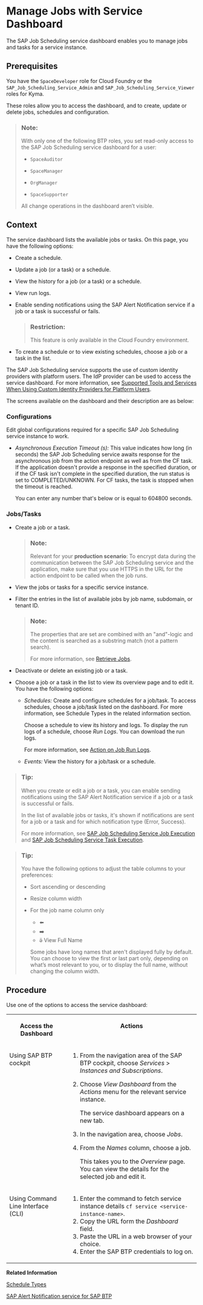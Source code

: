 <!-- loio132fd06caa75451caab9aad00fd0bc1b -->

<link rel="stylesheet" type="text/css" href="../css/sap-icons.css"/>

# Manage Jobs with Service Dashboard

The SAP Job Scheduling service dashboard enables you to manage jobs and tasks for a service instance.



<a name="loio132fd06caa75451caab9aad00fd0bc1b__prereq_wbc_hfm_d4b"/>

## Prerequisites

You have the `SpaceDeveloper` role for Cloud Foundry or the `SAP_Job_Scheduling_Service_Admin` and `SAP_Job_Scheduling_Service_Viewer` roles for Kyma.

These roles allow you to access the dashboard, and to create, update or delete jobs, schedules and configuration.

> ### Note:  
> With only one of the following BTP roles, you set read-only access to the SAP Job Scheduling service dashboard for a user:
> 
> -   `SpaceAuditor`
> 
> -   `SpaceManager`
> 
> -   `OrgManager`
> 
> -   `SpaceSupporter`
> 
> 
> All change operations in the dashboard aren’t visible.



## Context

The service dashboard lists the available jobs or tasks. On this page, you have the following options:

-   Create a schedule.
-   Update a job \(or a task\) or a schedule.
-   View the history for a job \(or a task\) or a schedule.
-   View run logs.
-   Enable sending notifications using the SAP Alert Notification service if a job or a task is successful or fails.

    > ### Restriction:  
    > This feature is only available in the Cloud Foundry environment.

-   To create a schedule or to view existing schedules, choose a job or a task in the list.

The SAP Job Scheduling service supports the use of custom identity providers with platform users. The IdP provider can be used to access the service dashboard. For more information, see [Supported Tools and Services When Using Custom Identity Providers for Platform Users](https://help.sap.com/viewer/65de2977205c403bbc107264b8eccf4b/Cloud/en-US/94ef5154e384408796c035a82b043f82.html).

The screens available on the dashboard and their description are as below:



### Configurations

Edit global configurations required for a specific SAP Job Scheduling service instance to work.

-   *Asynchronous Execution Timeout \(s\):* This value indicates how long \(in seconds\) the SAP Job Scheduling service awaits response for the asynchronous job from the action endpoint as well as from the CF task. If the application doesn't provide a response in the specified duration, or if the CF task isn't complete in the specified duration, the run status is set to COMPLETED/UNKNOWN. For CF tasks, the task is stopped when the timeout is reached.

    You can enter any number that's below or is equal to 604800 seconds.




### Jobs/Tasks

-   Create a job or a task.

    > ### Note:  
    > Relevant for your **production scenario**: To encrypt data during the communication between the SAP Job Scheduling service and the application, make sure that you use HTTPS in the URL for the action endpoint to be called when the job runs.

-   View the jobs or tasks for a specific service instance.

-   Filter the entries in the list of available jobs by job name, subdomain, or tenant ID.

    > ### Note:  
    > The properties that are set are combined with an "and"-logic and the content is searched as a substring match \(not a pattern search\).
    > 
    > For more information, see [Retrieve Jobs](retrieve-jobs-b4d3719.md).

-   Deactivate or delete an existing job or a task.

-   Choose a job or a task in the list to view its overview page and to edit it. You have the following options:

    -   *Schedules:* Create and configure schedules for a job/task. To access schedules, choose a job/task listed on the dashboard. For more information, see Schedule Types in the related information section.

        Choose a schedule to view its history and logs. To display the run logs of a schedule, choose *Run Logs*. You can download the run logs.

        For more information, see [Action on Job Run Logs](https://help.sap.com/docs/JOB_SCHEDULER/07b57c2f4b944bcd8470d024723a1631/d09664b7ae9d453e8b8a3a6e09449916.html?version=Cloud#action-on-job-run-logs).

    -   *Events:* View the history for a job/task or a schedule.



> ### Tip:  
> When you create or edit a job or a task, you can enable sending notifications using the SAP Alert Notification service if a job or a task is successful or fails.
> 
> In the list of available jobs or tasks, it's shown if notifications are sent for a job or a task and for which notification type \(Error, Success\).
> 
> For more information, see [SAP Job Scheduling Service Job Execution](https://help.sap.com/docs/alert-notification/sap-alert-notification-for-sap-btp/jobscheduler-job-execution?version=Cloud) and [SAP Job Scheduling Service Task Execution](https://help.sap.com/docs/alert-notification/sap-alert-notification-for-sap-btp/jobscheduler-task-execution?version=Cloud).

> ### Tip:  
> You have the following options to adjust the table columns to your preferences:
> 
> -   Sort ascending or descending
> -   Resize column width
> -   For the job name column only
> 
>     -   :arrow_left:
>     -   :arrow_right:
>     -   <span class="SAP-icons-V5"></span> View Full Name
> 
>     Some jobs have long names that aren't displayed fully by default. You can choose to view the first or last part only, depending on what’s most relevant to you, or to display the full name, without changing the column width.



## Procedure

Use one of the options to access the service dashboard:


<table>
<tr>
<th valign="top">

Access the Dashboard

</th>
<th valign="top">

Actions

</th>
</tr>
<tr>
<td valign="top">

Using SAP BTP cockpit

</td>
<td valign="top">

1.  From the navigation area of the SAP BTP cockpit, choose *Services* \> *Instances and Subscriptions*.
2.  Choose *View Dashboard* from the *Actions* menu for the relevant service instance.

    The service dashboard appears on a new tab.

3.  In the navigation area, choose *Jobs*.
4.  From the *Names* column, choose a job.

    This takes you to the *Overview* page. You can view the details for the selected job and edit it.




</td>
</tr>
<tr>
<td valign="top">

Using Command Line Interface \(CLI\)

</td>
<td valign="top">

1.  Enter the command to fetch service instance details `cf service <service-instance-name>`.
2.  Copy the URL form the *Dashboard* field.
3.  Paste the URL in a web browser of your choice.
4.  Enter the SAP BTP credentials to log on.



</td>
</tr>
</table>

**Related Information**  


[Schedule Types](../20---Concepts/schedule-types-9cf8c14.md#loio9cf8c14da0144c84aac628dc56b00ffd "SAP Job Scheduling service runs one-time and recurring jobs or Cloud Foundry tasks.")

[SAP Alert Notification service for SAP BTP](https://help.sap.com/docs/ALERT_NOTIFICATION?version=Cloud)

